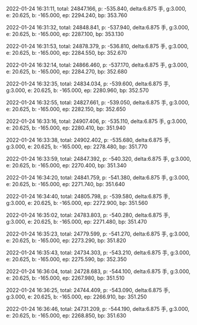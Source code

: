 2022-01-24 16:31:11, total: 24847.166, p: -535.840, delta:6.875 手, g:3.000, e: 20.625, b: -165.000, ep: 2294.240, bp: 353.760

2022-01-24 16:31:32, total: 24848.841, p: -537.940, delta:6.875 手, g:3.000, e: 20.625, b: -165.000, ep: 2287.100, bp: 353.130

2022-01-24 16:31:53, total: 24878.379, p: -536.810, delta:6.875 手, g:3.000, e: 20.625, b: -165.000, ep: 2284.550, bp: 352.670

2022-01-24 16:32:14, total: 24866.460, p: -537.170, delta:6.875 手, g:3.000, e: 20.625, b: -165.000, ep: 2284.270, bp: 352.680

2022-01-24 16:32:35, total: 24834.034, p: -539.600, delta:6.875 手, g:3.000, e: 20.625, b: -165.000, ep: 2280.960, bp: 352.570

2022-01-24 16:32:55, total: 24827.661, p: -539.050, delta:6.875 手, g:3.000, e: 20.625, b: -165.000, ep: 2282.150, bp: 352.650

2022-01-24 16:33:16, total: 24907.406, p: -535.110, delta:6.875 手, g:3.000, e: 20.625, b: -165.000, ep: 2280.410, bp: 351.940

2022-01-24 16:33:38, total: 24902.402, p: -535.680, delta:6.875 手, g:3.000, e: 20.625, b: -165.000, ep: 2278.480, bp: 351.770

2022-01-24 16:33:59, total: 24847.392, p: -540.320, delta:6.875 手, g:3.000, e: 20.625, b: -165.000, ep: 2270.400, bp: 351.340

2022-01-24 16:34:20, total: 24841.759, p: -541.380, delta:6.875 手, g:3.000, e: 20.625, b: -165.000, ep: 2271.740, bp: 351.640

2022-01-24 16:34:40, total: 24805.798, p: -539.580, delta:6.875 手, g:3.000, e: 20.625, b: -165.000, ep: 2272.900, bp: 351.560

2022-01-24 16:35:02, total: 24783.803, p: -540.280, delta:6.875 手, g:3.000, e: 20.625, b: -165.000, ep: 2271.480, bp: 351.470

2022-01-24 16:35:23, total: 24779.599, p: -541.270, delta:6.875 手, g:3.000, e: 20.625, b: -165.000, ep: 2273.290, bp: 351.820

2022-01-24 16:35:43, total: 24734.303, p: -543.210, delta:6.875 手, g:3.000, e: 20.625, b: -165.000, ep: 2275.590, bp: 352.350

2022-01-24 16:36:04, total: 24728.683, p: -544.100, delta:6.875 手, g:3.000, e: 20.625, b: -165.000, ep: 2267.980, bp: 351.510

2022-01-24 16:36:25, total: 24744.409, p: -543.090, delta:6.875 手, g:3.000, e: 20.625, b: -165.000, ep: 2266.910, bp: 351.250

2022-01-24 16:36:46, total: 24731.209, p: -544.190, delta:6.875 手, g:3.000, e: 20.625, b: -165.000, ep: 2268.850, bp: 351.630